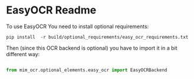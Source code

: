 # EasyOCR Readme

To use EasyOCR You need to install optional requirements:

```shell
pip install  -r build/optional_requirements/easy_ocr_requirements.txt
```

Then (since this OCR backend is optional) you have to import it in a bit different way:
```python

from mim_ocr.optional_elements.easy_ocr import EasyOCRBackend

```
